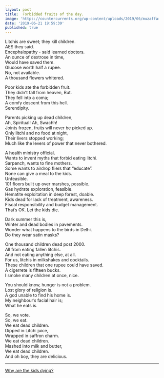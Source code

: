 ```yaml
---
layout: post
title:  Forbidded fruits of the day.
image: 'https://countercurrents.org/wp-content/uploads/2019/06/muzaffarpur.jpg'
date: '2019-06-21 19:59:39'
published: true
---
```


Litchis are sweet; they kill children.  
AES they said.  
Encephalopathy - said learned doctors.  
An ounce of dextrose in time,  
Would have saved them.  
Glucose worth half a rupee.  
No, not available.  
A thousand flowers whitered.  
  
Poor kids ate the forbidden fruit.  
They didn’t fall from heaven, But.  
They fell into a coma;  
A comfy descent from this hell.  
Serendipity.  
  
Parents picking up dead children,  
Ah, Spiritual! Ah, Swachh!  
Joints frozen, fruits will never be picked up.  
Only litchi and no food at night,  
Their livers stopped working;  
Much like the levers of power that never bothered.   
  
A health ministry official.  
Wants to invent myths that forbid eating litchi.  
Sarpanch, wants to fine mothers.  
Some wants to airdrop fliers that “educate”.  
None can give a meal to the kids.  
Unfeasible.   
101 floors built up over marshes, possible.  
Gas hydrate exploration, feasible.  
Hematite exploitation in deep forest, doable.  
Kids dead for lack of treatment, awareness.  
Fiscal responsibility and budget management.  
That’s OK. Let the kids die.  
  
Dark summer this is,  
Winter and dead bodies in pavements.  
Wonder what happens to the birds in Delhi.  
Do they wear satin masks?  
  
One thousand children dead post 2000.  
All from eating fallen litchis.  
And not eating anything else, at all.  
For us, litchis in milkshakes and cocktails.  
These children that one rupee could have saved.  
A cigerrete is fifteen bucks.  
I smoke many children at once, nice.  
  
You should know, hunger is not a problem.  
Lost glory of religion is.  
A god unable to find his home is.  
My neighbour’s facial hair is;  
What he eats is.  
  
So, we vote.  
So, we eat.  
We eat dead children.  
Dipped in Litchi juice,  
Wrapped in saffron charm.  
We eat dead children.  
Mashed into milk and butter,  
We eat dead children.  
And oh boy, they are delicious.  

<hr>

[Why are the kids dying?](https://www.thehindu.com/opinion/op-ed/averting-deaths-in-muzaffarpur/article28067239.ece)
   


